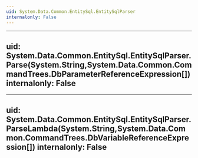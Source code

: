 ```yaml
---
uid: System.Data.Common.EntitySql.EntitySqlParser
internalonly: False
---
```


---
uid: System.Data.Common.EntitySql.EntitySqlParser.Parse(System.String,System.Data.Common.CommandTrees.DbParameterReferenceExpression[])
internalonly: False
---

---
uid: System.Data.Common.EntitySql.EntitySqlParser.ParseLambda(System.String,System.Data.Common.CommandTrees.DbVariableReferenceExpression[])
internalonly: False
---
